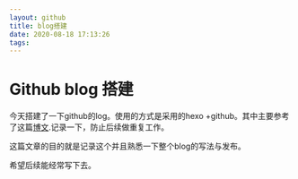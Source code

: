 ```yaml
---
layout: github
title: blog搭建
date: 2020-08-18 17:13:26
tags:
---
```



# Github blog 搭建

今天搭建了一下github的log。使用的方式是采用的hexo +github。其中主要参考了这篇[博文](https://cuiqingcai.com/7625.html).记录一下，防止后续做重复工作。

这篇文章的目的就是记录这个并且熟悉一下整个blog的写法与发布。

希望后续能经常写下去。



